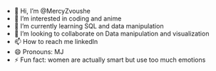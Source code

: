 - 👋 Hi, I’m @MercyZvoushe
- 👀 I’m interested in coding and anime
- 🌱 I’m currently learning SQL and data manipulation
- 💞️ I’m looking to collaborate on Data manipulation and visualization
- 📫 How to reach me linkedIn
- 😄 Pronouns: MJ
- ⚡ Fun fact: women are actually smart but use too much emotions

<!---
MercyZvoushe/MercyZvoushe is a ✨ special ✨ repository because its `README.md` (this file) appears on your GitHub profile.
You can click the Preview link to take a look at your changes.
--->
